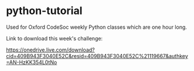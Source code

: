 # python-tutorial
Used for Oxford CodeSoc weekly Python classes which are one hour long.

Link to download this week's challenge:

https://onedrive.live.com/download?cid=409B943F3040E52C&resid=409B943F3040E52C%21119667&authkey=AN-HzKK354L0tNo
